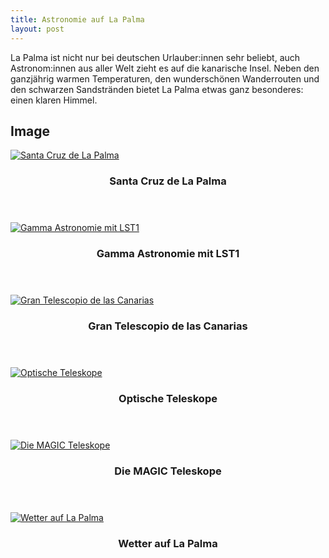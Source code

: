 ```yaml
---
title: Astronomie auf La Palma
layout: post
---
```


<!-- La Palma als Standort für Astronomie -->
La Palma ist nicht nur bei deutschen Urlauber:innen sehr beliebt, auch Astronom:innen aus aller Welt zieht es auf die kanarische Insel. Neben den ganzjährig warmen Temperaturen, den wunderschönen Wanderrouten und den schwarzen Sandstränden bietet La Palma etwas ganz besonderes: einen klaren Himmel.

<!-- Eindruecke -->
<h2>Image</h2>

<div class="row">
  <div class="4u 12u$(mobile)">
    <div class="item">
      <a href="#" class="image fit"><img src="{{'assets/images/SantaCruz_241123.jpg'|relative_url}}" alt="Santa Cruz de La Palma"/></a>
      <header>
        <h3>Santa Cruz de La Palma</h3>
      </header>
    </div>
    <div class="item">
      <a href="#" class="image fit"><img src="{{'assets/images/LST_LaPalma_20241202.jpg'|relative_url}}" alt="Gamma Astronomie mit LST1"/></a>
      <header>
        <h3>Gamma Astronomie mit LST1</h3>
      </header>
    </div>
  </div>
  <div class="4u 12u$(mobile)">
    <div class="item">
      <a href="#" class="image fit"><img src="{{'assets/images/GTC_Besichtigung_20241130.jpg'|relative_url}}" alt="Gran Telescopio de las Canarias"/></a>
      <header>
        <h3>Gran Telescopio de las Canarias</h3>
      </header>
    </div>
    <div class="item">
      <a href="#" class="image fit"><img src="{{'assets/images/TNG_and_GTC_20241203.jpg'|relative_url}}" alt="Optische Teleskope"/></a>
      <header>
        <h3>Optische Teleskope</h3>
      </header>
    </div>
  </div>
  <div class="item">
      <a href="#" class="image fit"><img src="{{'assets/images/CH_LaPalma_20241126.jpg'|relative_url}}" alt="Die MAGIC Teleskope"/></a>
      <header>
        <h3>Die MAGIC Teleskope</h3>
      </header>
    </div>
  <div class="4u$ 12u$(mobile)">
    <div class="item">
      <a href="#" class="image fit"><img src="{{'assets/images/Roque_20241128.jpg'|relative_url}}" alt="Wetter auf La Palma"/></a>
      <header>
        <h3>Wetter auf La Palma</h3>
      </header>
    </div>
  </div>
</div>
